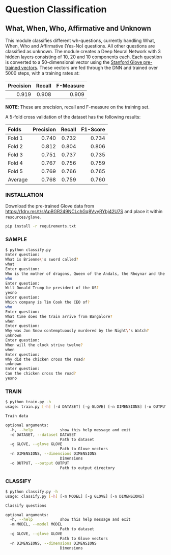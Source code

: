 # Question Classification
## What, When, Who, Affirmative and Unknown

This module classifies different wh-questions, currently handling What, When, Who and Affirmative (Yes-No) questions. All other questions are classified as unknown. The module creates a Deep Neural Network with 3 hidden layers consisting of 10, 20 and 10 components each. Each question is converted to a 50-dimensional vector using the [Stanford Glove pre-trained vectors](http://nlp.stanford.edu/projects/glove/). These vectors are fed through the DNN and trained over 5000 steps, with a training rates at:

| Precision | Recall | F-Measure |
|----------:|-------:|----------:|
| 0.919     | 0.908  | 0.909     |

**NOTE**: These are precision, recall and F-measure on the training set.

A 5-fold cross validation of the dataset has the following results:

| Folds   |   Precision |   Recall |   F1-Score |
|:--------|------------:|---------:|-----------:|
| Fold 1  |       0.740 |    0.732 |      0.734 |
| Fold 2  |       0.812 |    0.804 |      0.806 |
| Fold 3  |       0.751 |    0.737 |      0.735 |
| Fold 4  |       0.767 |    0.756 |      0.759 |
| Fold 5  |       0.769 |    0.766 |      0.765 |
| Average |       0.768 |    0.759 |      0.760 |

### INSTALLATION

Download the pre-trained Glove data from https://1drv.ms/t/s!ApBGR249NCLchGq8VvyRYbj42U7S and place it within `resources/glove`.

```bash
pip install -r requirements.txt
```

### SAMPLE
```bash
$ python classify.py
Enter question:
What is Brienne\'s sword called?
what
Enter question:
Who is the mother of dragons, Queen of the Andals, the Rhoynar and the First Men?
who
Enter question:
Will Donald Trump be president of the US?
yesno
Enter question:
Which company is Tim Cook the CEO of?
who
Enter question:
What time does the train arrive from Bangalore?
when
Enter question:
Why was Jon Snow contemptuously murdered by the Night\'s Watch?
unknown
Enter question:
When will the clock strive twelve?
when
Enter question:
Why did the chicken cross the road?
unknown
Enter question:
Can the chicken cross the road?
yesno
```

### TRAIN
```bash
$ python train.py -h
usage: train.py [-h] [-d DATASET] [-g GLOVE] [-n DIMENSIONS] [-o OUTPUT]

Train data

optional arguments:
  -h, --help            show this help message and exit
  -d DATASET, --dataset DATASET
                        Path to dataset
  -g GLOVE, --glove GLOVE
                        Path to Glove vectors
  -n DIMENSIONS, --dimensions DIMENSIONS
                        Dimensions
  -o OUTPUT, --output OUTPUT
                        Path to output directory
```

### CLASSIFY
```bash
$ python classify.py -h
usage: classify.py [-h] [-m MODEL] [-g GLOVE] [-n DIMENSIONS]

Classify questions

optional arguments:
  -h, --help            show this help message and exit
  -m MODEL, --model MODEL
                        Path to dataset
  -g GLOVE, --glove GLOVE
                        Path to Glove vectors
  -n DIMENSIONS, --dimensions DIMENSIONS
                        Dimensions
```

